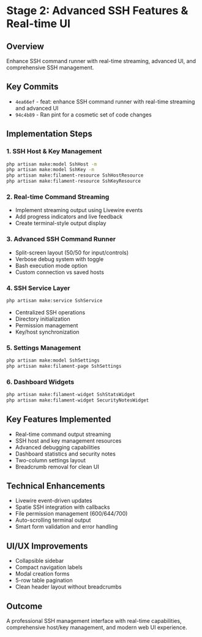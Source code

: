# Stage 2: Advanced SSH Features & Real-time UI

## Overview
Enhance SSH command runner with real-time streaming, advanced UI, and comprehensive SSH management.

## Key Commits
- `4ea66ef` - feat: enhance SSH command runner with real-time streaming and advanced UI
- `94c4b89` - Ran pint for a cosmetic set of code changes

## Implementation Steps

### 1. SSH Host & Key Management
```bash
php artisan make:model SshHost -m
php artisan make:model SshKey -m
php artisan make:filament-resource SshHostResource
php artisan make:filament-resource SshKeyResource
```

### 2. Real-time Command Streaming
- Implement streaming output using Livewire events
- Add progress indicators and live feedback
- Create terminal-style output display

### 3. Advanced SSH Command Runner
- Split-screen layout (50/50 for input/controls)
- Verbose debug system with toggle
- Bash execution mode option
- Custom connection vs saved hosts

### 4. SSH Service Layer
```bash
php artisan make:service SshService
```
- Centralized SSH operations
- Directory initialization
- Permission management
- Key/host synchronization

### 5. Settings Management
```bash
php artisan make:model SshSettings
php artisan make:filament-page SshSettings
```

### 6. Dashboard Widgets
```bash
php artisan make:filament-widget SshStatsWidget
php artisan make:filament-widget SecurityNotesWidget
```

## Key Features Implemented
- Real-time command output streaming
- SSH host and key management resources
- Advanced debugging capabilities
- Dashboard statistics and security notes
- Two-column settings layout
- Breadcrumb removal for clean UI

## Technical Enhancements
- Livewire event-driven updates
- Spatie SSH integration with callbacks
- File permission management (600/644/700)
- Auto-scrolling terminal output
- Smart form validation and error handling

## UI/UX Improvements
- Collapsible sidebar
- Compact navigation labels
- Modal creation forms
- 5-row table pagination
- Clean header layout without breadcrumbs

## Outcome
A professional SSH management interface with real-time capabilities, comprehensive host/key management, and modern web UI experience.